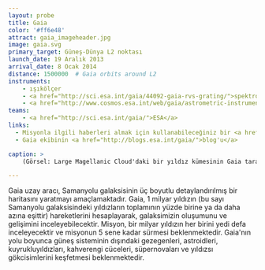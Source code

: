 ```yaml
---
layout: probe
title: Gaia
color: '#ff6e48'
attract: gaia_imageheader.jpg
image: gaia.svg
primary_target: Güneş-Dünya L2 noktası
launch_date: 19 Aralık 2013
arrival_date: 8 Ocak 2014
distance: 1500000  # Gaia orbits around L2
instruments:
    - ışıkölçer
    - <a href="http://sci.esa.int/gaia/44092-gaia-rvs-grating/">spektrometre</a>
    - <a href="http://www.cosmos.esa.int/web/gaia/astrometric-instrument">yıldız tarayıcısı</a>
teams:
    - <a href="http://sci.esa.int/gaia/">ESA</a>
links:
  - Misyonla ilgili haberleri almak için kullanabileceğiniz bir <a href = "https://itunes.apple.com/us/app/gaia-mission/id735128015?mt=8">iPhone uygulaması</a>
  - Gaia ekibinin <a href="http://blogs.esa.int/gaia/">blog'u</a>

caption: >
    (Görsel: Large Magellanic Cloud'daki bir yıldız kümesinin Gaia tarafından çekilmiş <a href="http://sci.esa.int/gaia/53654-gaia-calibration-image/">test görüntüsü</a>, ESA/DPAC/Airbus DS)

---
```

Gaia uzay aracı, Samanyolu galaksisinin üç boyutlu detaylandırılmış bir haritasını yaratmayı amaçlamaktadır. Gaia, 1 milyar yıldızın (bu sayı Samanyolu galaksisindeki yıldızların toplamının yüzde birine ya da daha azına eşittir) hareketlerini hesaplayarak, galaksimizin oluşumunu ve gelişimini inceleyebilecektir. Misyon, bir milyar yıldızın her birini yedi defa inceleyecektir ve misyonun 5 sene kadar sürmesi beklenmektedir. Gaia'nın yolu boyunca güneş sisteminin dışındaki gezegenleri, astroidleri, kuyrukluyıldızları, kahverengi cüceleri, süpernovaları ve yıldızsı gökcisimlerini keşfetmesi beklenmektedir.
